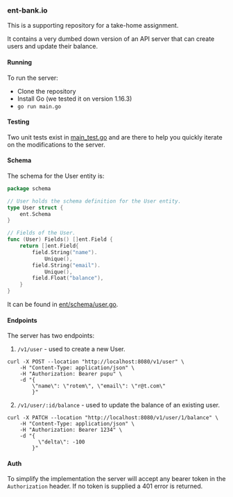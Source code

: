 ### ent-bank.io

This is a supporting repository for a take-home assignment.

It contains a very dumbed down version of an API server that can create users and update their balance.

#### Running

To run the server:

* Clone the repository
* Install Go (we tested it on version 1.16.3)
* `go run main.go`

#### Testing

Two unit tests exist in [main_test.go](main_test.go) and are there to help you quickly iterate on the modifications to
the server.

#### Schema

The schema for the User entity is:

```go
package schema

// User holds the schema definition for the User entity.
type User struct {
	ent.Schema
}

// Fields of the User.
func (User) Fields() []ent.Field {
	return []ent.Field{
		field.String("name").
			Unique(),
		field.String("email").
			Unique(),
		field.Float("balance"),
	}
}
```

It can be found in [ent/schema/user.go](ent/schema/user.go).

#### Endpoints

The server has two endpoints:

1. `/v1/user` - used to create a new User.

```shell
curl -X POST --location "http://localhost:8080/v1/user" \
    -H "Content-Type: application/json" \
    -H "Authorization: Bearer pupu" \
    -d "{
        \"name\": \"rotem\", \"email\": \"r@t.com\"
        }"
```

2. `/v1/user/:id/balance` - used to update the balance of an existing user.

```shell
curl -X PATCH --location "http://localhost:8080/v1/user/1/balance" \
    -H "Content-Type: application/json" \
    -H "Authorization: Bearer 1234" \
    -d "{
          \"delta\": -100
        }"
```

#### Auth

To simplify the implementation the server will accept any bearer token in the
`Authorization` header. If no token is supplied a 401 error is returned.
